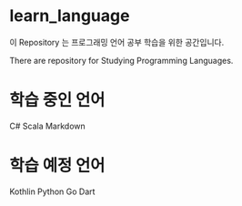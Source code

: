 # learn_language

이 Repository 는 프로그래밍 언어 공부 학습을 위한 공간입니다. 

There are repository for Studying Programming Languages.

# 학습 중인 언어
C# 
Scala
Markdown


# 학습 예정 언어
Kothlin
Python
Go
Dart